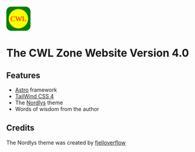 <div text-align: center>
  <p>
    <a href="https://www.thecwlzone.com">
      <img alt="logo" src="./public/favicon.svg" height="64">
    </a>
  </p>
</div>

# The CWL Zone Website Version 4.0

## Features

- [Astro](https://astro.build/) framework
- [TailWind CSS 4](https://tailwindcss.com/)
- The [Nordlys](https://astro.build/themes/details/nordlys/) theme
- Words of wisdom from the author

## Credits

The Nordlys theme was created by [fjelloverflow](https://nordlys.fjelloverflow.dev/)
